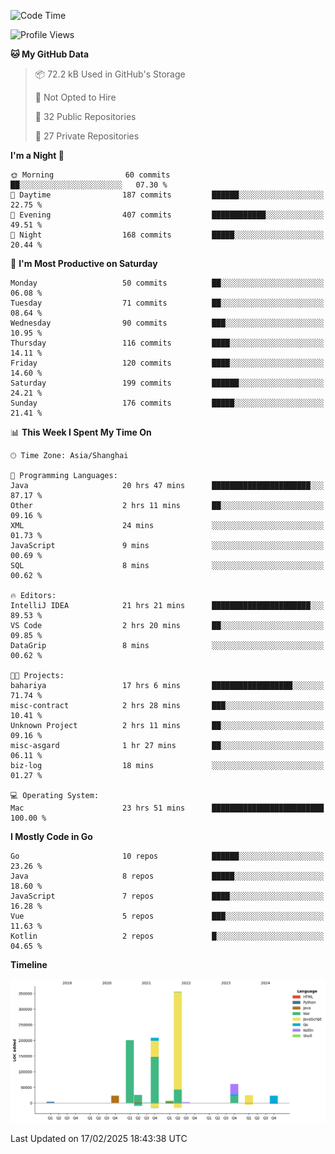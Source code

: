 <!--START_SECTION:waka-->
![Code Time](http://img.shields.io/badge/Code%20Time-4%2C001%20hrs%201%20min-blue)

![Profile Views](http://img.shields.io/badge/Profile%20Views-0-blue)

**🐱 My GitHub Data** 

> 📦 72.2 kB Used in GitHub's Storage 
 > 
> 🚫 Not Opted to Hire
 > 
> 📜 32 Public Repositories 
 > 
> 🔑 27 Private Repositories 
 > 
**I'm a Night 🦉** 

```text
🌞 Morning                60 commits          ██░░░░░░░░░░░░░░░░░░░░░░░   07.30 % 
🌆 Daytime                187 commits         ██████░░░░░░░░░░░░░░░░░░░   22.75 % 
🌃 Evening                407 commits         ████████████░░░░░░░░░░░░░   49.51 % 
🌙 Night                  168 commits         █████░░░░░░░░░░░░░░░░░░░░   20.44 % 
```
📅 **I'm Most Productive on Saturday** 

```text
Monday                   50 commits          ██░░░░░░░░░░░░░░░░░░░░░░░   06.08 % 
Tuesday                  71 commits          ██░░░░░░░░░░░░░░░░░░░░░░░   08.64 % 
Wednesday                90 commits          ███░░░░░░░░░░░░░░░░░░░░░░   10.95 % 
Thursday                 116 commits         ████░░░░░░░░░░░░░░░░░░░░░   14.11 % 
Friday                   120 commits         ████░░░░░░░░░░░░░░░░░░░░░   14.60 % 
Saturday                 199 commits         ██████░░░░░░░░░░░░░░░░░░░   24.21 % 
Sunday                   176 commits         █████░░░░░░░░░░░░░░░░░░░░   21.41 % 
```


📊 **This Week I Spent My Time On** 

```text
🕑︎ Time Zone: Asia/Shanghai

💬 Programming Languages: 
Java                     20 hrs 47 mins      ██████████████████████░░░   87.17 % 
Other                    2 hrs 11 mins       ██░░░░░░░░░░░░░░░░░░░░░░░   09.16 % 
XML                      24 mins             ░░░░░░░░░░░░░░░░░░░░░░░░░   01.73 % 
JavaScript               9 mins              ░░░░░░░░░░░░░░░░░░░░░░░░░   00.69 % 
SQL                      8 mins              ░░░░░░░░░░░░░░░░░░░░░░░░░   00.62 % 

🔥 Editors: 
IntelliJ IDEA            21 hrs 21 mins      ██████████████████████░░░   89.53 % 
VS Code                  2 hrs 20 mins       ██░░░░░░░░░░░░░░░░░░░░░░░   09.85 % 
DataGrip                 8 mins              ░░░░░░░░░░░░░░░░░░░░░░░░░   00.62 % 

🐱‍💻 Projects: 
bahariya                 17 hrs 6 mins       ██████████████████░░░░░░░   71.74 % 
misc-contract            2 hrs 28 mins       ███░░░░░░░░░░░░░░░░░░░░░░   10.41 % 
Unknown Project          2 hrs 11 mins       ██░░░░░░░░░░░░░░░░░░░░░░░   09.16 % 
misc-asgard              1 hr 27 mins        ██░░░░░░░░░░░░░░░░░░░░░░░   06.11 % 
biz-log                  18 mins             ░░░░░░░░░░░░░░░░░░░░░░░░░   01.27 % 

💻 Operating System: 
Mac                      23 hrs 51 mins      █████████████████████████   100.00 % 
```

**I Mostly Code in Go** 

```text
Go                       10 repos            ██████░░░░░░░░░░░░░░░░░░░   23.26 % 
Java                     8 repos             █████░░░░░░░░░░░░░░░░░░░░   18.60 % 
JavaScript               7 repos             ████░░░░░░░░░░░░░░░░░░░░░   16.28 % 
Vue                      5 repos             ███░░░░░░░░░░░░░░░░░░░░░░   11.63 % 
Kotlin                   2 repos             █░░░░░░░░░░░░░░░░░░░░░░░░   04.65 % 
```



**Timeline**

![Lines of Code chart](https://raw.githubusercontent.com/youtiaoguagua/youtiaoguagua/master/assets/bar_graph.png)


 Last Updated on 17/02/2025 18:43:38 UTC
<!--END_SECTION:waka-->